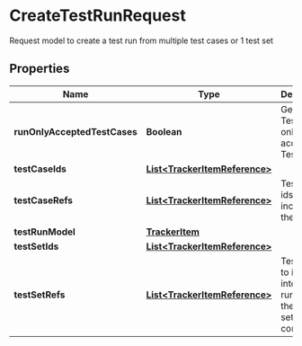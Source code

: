 

# CreateTestRunRequest

Request model to create a test run from multiple test cases or 1 test set

## Properties

Name | Type | Description | Notes
------------ | ------------- | ------------- | -------------
**runOnlyAcceptedTestCases** | **Boolean** | Generate Test Runs only from accepted Test Cases. |  [optional]
**testCaseIds** | [**List&lt;TrackerItemReference&gt;**](TrackerItemReference.md) |  |  [optional]
**testCaseRefs** | [**List&lt;TrackerItemReference&gt;**](TrackerItemReference.md) | Test case ids to include into the test run |  [optional]
**testRunModel** | [**TrackerItem**](TrackerItem.md) |  |  [optional]
**testSetIds** | [**List&lt;TrackerItemReference&gt;**](TrackerItemReference.md) |  |  [optional]
**testSetRefs** | [**List&lt;TrackerItemReference&gt;**](TrackerItemReference.md) | Test set ids to include into the test run. Only the first test set will be considered. |  [optional]



